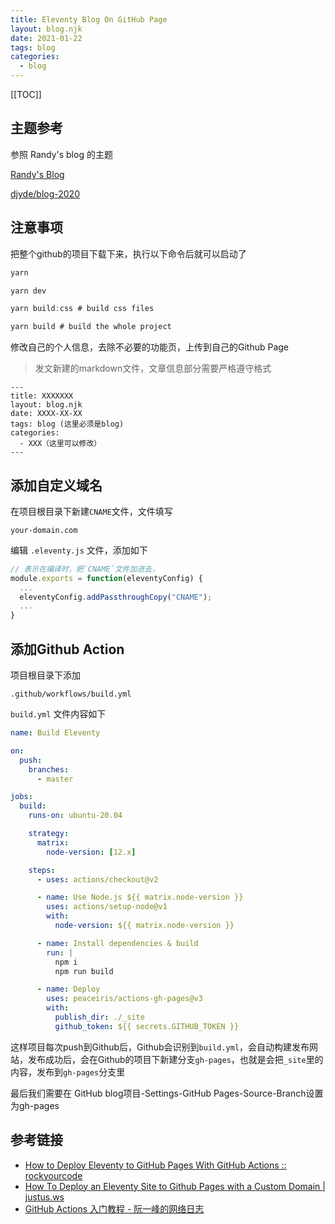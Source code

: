 ```yaml
---
title: Eleventy Blog On GitHub Page
layout: blog.njk
date: 2021-01-22
tags: blog
categories:
  - blog
---
```

[[TOC]]
## 主题参考
参照 Randy's blog 的主题

[Randy's Blog](https://lutaonan.com/)

[djyde/blog-2020](https://github.com/djyde/blog-2020)


## 注意事项
把整个github的项目下载下来，执行以下命令后就可以启动了

```javascript
yarn

yarn dev

yarn build:css # build css files

yarn build # build the whole project
```

修改自己的个人信息，去除不必要的功能页，上传到自己的Github Page

> 发文新建的markdown文件，文章信息部分需要严格遵守格式

```plaintext
---
title: XXXXXXX
layout: blog.njk
date: XXXX-XX-XX
tags: blog (这里必须是blog)
categories:
  - XXX（这里可以修改）
---
```

## 添加自定义域名
在项目根目录下新建`CNAME`文件，文件填写
```plaintext
your-domain.com
```

编辑 `.eleventy.js` 文件，添加如下
```javascript
// 表示在编译时，把`CNAME`文件加进去，
module.exports = function(eleventyConfig) {
  ...
  eleventyConfig.addPassthroughCopy("CNAME");
  ...
}
```

## 添加Github Action


项目根目录下添加
```plaintext
.github/workflows/build.yml
```

`build.yml` 文件内容如下

```yml
name: Build Eleventy

on:
  push:
    branches:
      - master

jobs:
  build:
    runs-on: ubuntu-20.04

    strategy:
      matrix:
        node-version: [12.x]

    steps:
      - uses: actions/checkout@v2

      - name: Use Node.js ${{ matrix.node-version }}
        uses: actions/setup-node@v1
        with:
          node-version: ${{ matrix.node-version }}

      - name: Install dependencies & build
        run: |
          npm i
          npm run build

      - name: Deploy
        uses: peaceiris/actions-gh-pages@v3
        with:
          publish_dir: ./_site
          github_token: ${{ secrets.GITHUB_TOKEN }}
```

这样项目每次push到Github后，Github会识别到`build.yml`，会自动构建发布网站，发布成功后，会在Github的项目下新建分支`gh-pages`，也就是会把`_site`里的内容，发布到`gh-pages`分支里

最后我们需要在
GitHub blog项目-Settings-GitHub Pages-Source-Branch设置为gh-pages


## 参考链接
- [How to Deploy Eleventy to GitHub Pages With GitHub Actions :: rockyourcode](https://www.rockyourcode.com/how-to-deploy-eleventy-to-github-pages-with-github-actions/)
- [How To Deploy an Eleventy Site to Github Pages with a Custom Domain | justus.ws](https://www.justus.ws/tech/deploying-eleventy-to-github-pages/#adding-a-cname-file)
- [GitHub Actions 入门教程 - 阮一峰的网络日志](http://www.ruanyifeng.com/blog/2019/09/getting-started-with-github-actions.html)